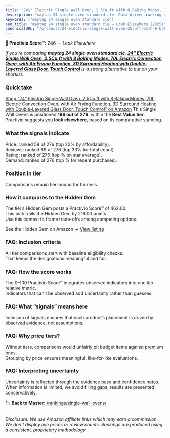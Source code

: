 ```yaml
---
title: "24\" Electric Single Wall Oven, 2.5Cu.ft with 8 Baking Modes, 70L Electric Convection Oven, with Air Frying Function, 3D Surround Heating with Double-Layered Glass Door, Touch Control"
description: "maytag 24 single oven standard cle: Data-driven ranking using the Practivio Score™. Positioned by quality, value, demand, findability, momentum."
keywords: ["maytag 24 single oven standard cle"]
seo_title: "maytag 24 single oven standard cle — Look Elsewhere (2025)"
canonicalURL: "/products/24-electric-single-wall-oven-25cuft-with-8-baking-modes-70l-electric-convection-oven-with-air-frying-function-3d-surround-heating-with-double-layered-glass-door-touch-control-B0DQ4XLJYW/"
---
```


**🚫 Practivio Score™:** 246 — _Look Elsewhere_


*If you're comparing **maytag 24 single oven standard cle**, **[24" Electric Single Wall Oven, 2.5Cu.ft with 8 Baking Modes, 70L Electric Convection Oven, with Air Frying Function, 3D Surround Heating with Double-Layered Glass Door, Touch Control](https://www.amazon.com/dp/B0DQ4XLJYW?tag=practivio-20)** is a strong alternative to put on your shortlist.*
### Quick take
[Shop “24" Electric Single Wall Oven, 2.5Cu.ft with 8 Baking Modes, 70L Electric Convection Oven, with Air Frying Function, 3D Surround Heating with Double-Layered Glass Door, Touch Control” on Amazon](https://www.amazon.com/dp/B0DQ4XLJYW?tag=practivio-20)
This Single Wall Ovens is positioned **196 out of 276**, within the **Best Value tier**.  
Practivio suggests you **look elsewhere**, based on its comparative standing.

### What the signals indicate
Price: ranked 58 of 276 (top 22% by affordability).  
Reviews: ranked 89 of 276 (top 33% for total count).  
Rating: ranked  of 276 (top % on star average).  
Demand: ranked  of 276 (top % for recent purchases).

### Position in tier
Comparisons remain tier-bound for fairness.

### How it compares to the Hidden Gem
The tier’s Hidden Gem posts a Practivio Score™ of 462.00.  
This pick trails the Hidden Gem by 216.00 points.  
Use this context to frame trade-offs among competing options.  

See the Hidden Gem on Amazon → [View listing](https://www.amazon.com/dp/B07D1KQ9HF?tag=practivio-20)

### FAQ: Inclusion criteria
All tier comparisons start with baseline eligibility checks.  
That keeps the designations meaningful and fair.

### FAQ: How the score works
The 0–100 Practivio Score™ integrates observed indicators into one tier-relative metric.  
Indicators that can’t be observed add uncertainty rather than guesses.

### FAQ: What “signals” means here
Inclusion of signals ensures that each product’s placement is driven by observed evidence, not assumptions.

### FAQ: Why price tiers?
Without tiers, comparisons would unfairly pit budget items against premium ones.  
Grouping by price ensures meaningful, like-for-like evaluations.

### FAQ: Interpreting uncertainty
Uncertainty is reflected through the evidence base and confidence notes.  
When information is limited, we avoid filling gaps; results are presented conservatively.


🏷️ **Back to Master:** [/rankings/single-wall-ovens/](/rankings/single-wall-ovens/)

---
_Disclosure: We use Amazon affiliate links which may earn a commission. We don’t display live prices or review counts. Rankings are produced using a consistent, proprietary methodology._
